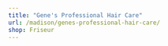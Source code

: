 ```yaml
---
title: "Gene's Professional Hair Care"
url: /madison/genes-professional-hair-care/
shop: Friseur
---
```

